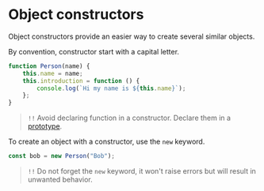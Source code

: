 # Object constructors

Object constructors provide an easier way to create several similar objects.

By convention, constructor start with a capital letter.

```javascript
function Person(name) {
    this.name = name;
    this.introduction = function () {
        console.log(`Hi my name is ${this.name}`);
    };
}
```
>`!!` Avoid declaring function in a constructor. Declare them in a [prototype](js_objects_prototype).

To create an object with a constructor, use the `new` keyword.

```javascript
const bob = new Person("Bob");
```
> `!!` Do not forget the `new` keyword, it won't raise errors but will
> result in unwanted behavior.
